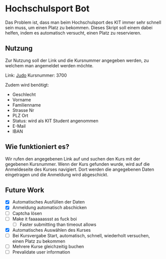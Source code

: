# Hochschulsport Bot

Das Problem ist, dass man beim Hochschulsport des KIT immer sehr schnell sein muss, um einen Platz zu bekommen. Dieses Skript soll einem dabei helfen, indem es automatisch versucht, einen Platz zu reservieren.

## Nutzung

Zur Nutzung soll der Link und die Kursnummer angegeben werden, zu welchem man angemeldet werden möchte.

Link: [Judo](https://buchsys-hsp.ifss.kit.edu/angebote/aktueller_zeitraum/_Judo.html)
Kursnummer: 3700

Zudem wird benötigt:

- Geschlecht
- Vorname
- Familienname
- Strasse Nr
- PLZ Ort
- Status: wird als KIT Student angenommen
- E-Mail
- IBAN

## Wie funktioniert es?

Wir rufen den angegebenen Link auf und suchen den Kurs mit der gegebenen Kursnummer. Wenn der Kurs gefunden wurde, wird auf die Anmeldeseite des Kurses navigiert. Dort werden die angegebenen Daten eingetragen und die Anmeldung wird abgeschickt.

## Future Work

- [x] Automatisches Ausfüllen der Daten
- [x] Anmeldung automatisch abschicken
- [ ] Captcha lösen
- [ ] Make it faaaaaassst as fuck boi
  - [ ] Faster submitting than timeout allows
- [x] Automatisches Auswählen des Kurses
- [ ] Bei Kursvergabe Start, automatisch, schnell, wiederholt versuchen, einen Platz zu bekommen
- [ ] Mehrere Kurse gleichzeitig buchen
- [ ] Prevalidate user information
